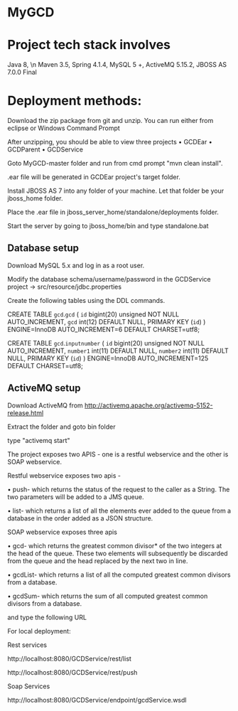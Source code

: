# MyGCD

# Project tech stack involves 

Java 8, \n
Maven 3.5,
Spring 4.1.4,
MySQL 5 +,
ActiveMQ 5.15.2,
JBOSS AS 7.0.0 Final

# Deployment methods:

Download the zip package from git and unzip. You can run either from eclipse or Windows Command Prompt

After unzipping, you should be able to view three projects
• GCDEar
• GCDParent
• GCDService

Goto MyGCD-master folder and run from cmd prompt "mvn clean install".

.ear file will be generated in GCDEar project's target folder.

Install JBOSS AS 7 into any folder of your machine. Let that folder be your jboss_home folder.

Place the .ear file in jboss_server_home/standalone/deployments folder.

Start the server by going to jboss_home/bin and type standalone.bat

## Database setup

Download MySQL 5.x and log in as a root user. 

Modify the database schema/username/password in the GCDService project -> src/resource/jdbc.properties 

Create the following tables using the DDL commands.

CREATE TABLE `gcd`.`gcd` (
  `id` bigint(20) unsigned NOT NULL AUTO_INCREMENT,
  `gcd` int(12) DEFAULT NULL,
  PRIMARY KEY (`id`)
) ENGINE=InnoDB AUTO_INCREMENT=6 DEFAULT CHARSET=utf8;

CREATE TABLE `gcd`.`inputnumber` (
  `id` bigint(20) unsigned NOT NULL AUTO_INCREMENT,
  `number1` int(11) DEFAULT NULL,
  `number2` int(11) DEFAULT NULL,
  PRIMARY KEY (`id`)
) ENGINE=InnoDB AUTO_INCREMENT=125 DEFAULT CHARSET=utf8;

## ActiveMQ setup

Download ActiveMQ from http://activemq.apache.org/activemq-5152-release.html

Extract the folder and goto bin folder

type "activemq start"

The project exposes two APIS - one is a restful webservice and the other is SOAP webservice.

Restful webservice exposes two apis - 

•	push-	which returns the status of the request to the caller as a String. The two parameters will be added to a JMS queue.

• list-	which returns a list of all the elements ever added to the queue from a database in the order added as a JSON structure. 

SOAP webservice exposes three apis

•	gcd- which returns the greatest common divisor* of the two integers at the head of the queue. These two elements will subsequently be discarded from the queue and the head replaced by the next two in line.

•	gcdList- which returns a list of all the computed greatest common divisors from a database. 

•	gcdSum- which returns the sum of all computed greatest common divisors from a database.

and type the following URL

For local deployment:

Rest services

http://localhost:8080/GCDService/rest/list

http://localhost:8080/GCDService/rest/push

Soap Services

http://localhost:8080/GCDService/endpoint/gcdService.wsdl
